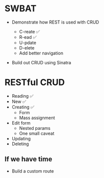 # SWBAT
* Demonstrate how REST is used with CRUD
  - C-reate  ✅
  - R-ead ✅
  - U-pdate
  - D-elete
  - Add better navigation

* Build out CRUD using Sinatra


# RESTful CRUD
* Reading ✅
* New ✅
* Creating ✅
  * Form
  * Mass assignment
* Edit form
  * Nested params
  * One small caveat
* Updating
* Deleting

## If we have time
* Build a custom route
